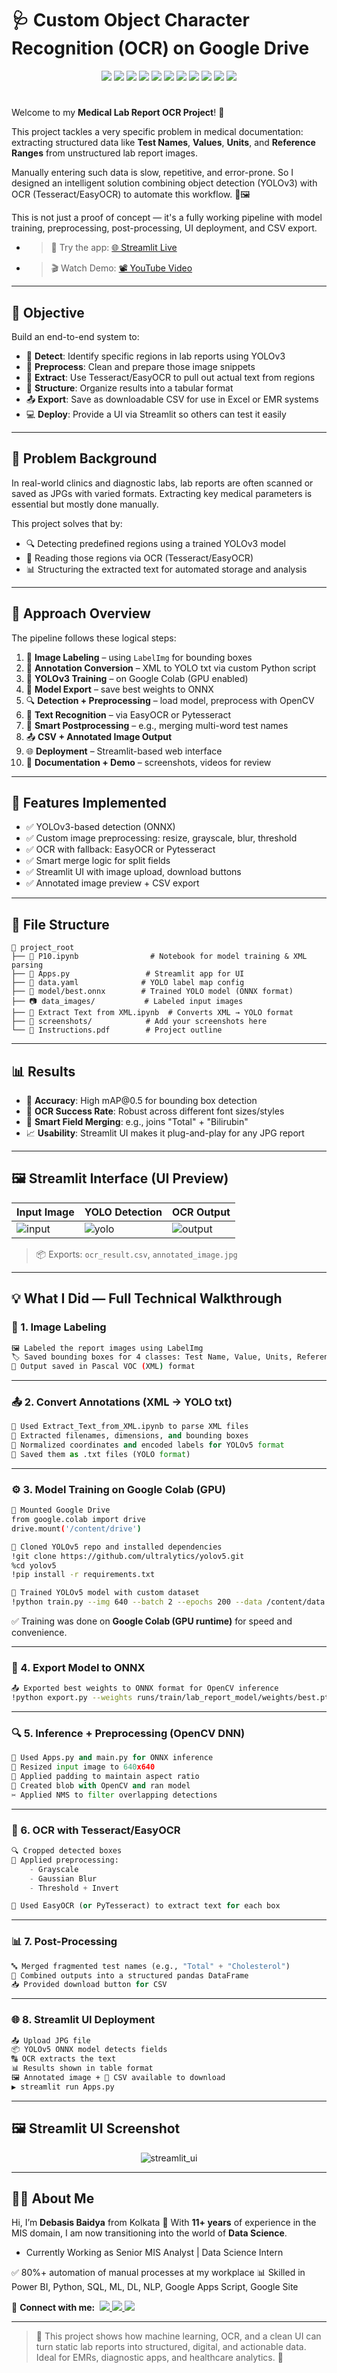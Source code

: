 # 🩺 Custom Object Character Recognition (OCR) on Google Drive

<p align="center">
  <img src="https://img.shields.io/badge/Python-Core_Programming-3776AB?logo=python&logoColor=white" />
  <img src="https://img.shields.io/badge/OpenCV-Image_Processing-5C3EE8?logo=opencv&logoColor=white" />
  <img src="https://img.shields.io/badge/NumPy-Numerical_Computation-4D77CF?logo=numpy&logoColor=white" />
  <img src="https://img.shields.io/badge/Pandas-Data_Handling-150458?logo=pandas&logoColor=white" />
  <img src="https://img.shields.io/badge/PIL-Image_Reading-FD9F00?logo=python&logoColor=white" />
  <img src="https://img.shields.io/badge/Tesseract_OCR-Text_Recognition-FFBB00?logo=tesseract&logoColor=black" />
  <img src="https://img.shields.io/badge/PyTesseract-OCR_API-F89820?logo=python&logoColor=white" />
  <img src="https://img.shields.io/badge/EasyOCR-Deep_OCR-FF6600?logo=python&logoColor=white" />
  <img src="https://img.shields.io/badge/YOLOv3-Object_Detection-28A745?logo=yolo&logoColor=white" />
  <img src="https://img.shields.io/badge/ONNX-Model_Deployment-9058B4?logo=onnx&logoColor=white" />
  <img src="https://img.shields.io/badge/Streamlit-Web_App_UI-FF4B4B?logo=streamlit&logoColor=white" />
</p>

#

Welcome to my **Medical Lab Report OCR Project**! 🧪

This project tackles a very specific problem in medical documentation: extracting structured data like **Test Names**, **Values**, **Units**, and **Reference Ranges** from unstructured lab report images.

Manually entering such data is slow, repetitive, and error-prone. So I designed an intelligent solution combining object detection (YOLOv3) with OCR (Tesseract/EasyOCR) to automate this workflow. 🧠🖼️

This is not just a proof of concept — it's a fully working pipeline with model training, preprocessing, post-processing, UI deployment, and CSV export.

- > 🔗 Try the app: [🌐 Streamlit Live](https://custom-ocr-with-yolo-on-drive-debasis-baidya.streamlit.app/)
- > 🎬 Watch Demo: [📽 YouTube Video](https://your-demo-video-link)


---

## 🎯 Objective

Build an end-to-end system to:

* 🎯 **Detect**: Identify specific regions in lab reports using YOLOv3
* 📸 **Preprocess**: Clean and prepare those image snippets
* 🧾 **Extract**: Use Tesseract/EasyOCR to pull out actual text from regions
* 🧠 **Structure**: Organize results into a tabular format
* 📤 **Export**: Save as downloadable CSV for use in Excel or EMR systems
* 💻 **Deploy**: Provide a UI via Streamlit so others can test it easily

---

## 🧠 Problem Background

In real-world clinics and diagnostic labs, lab reports are often scanned or saved as JPGs with varied formats. Extracting key medical parameters is essential but mostly done manually.

This project solves that by:

* 🔍 Detecting predefined regions using a trained YOLOv3 model
* 🧾 Reading those regions via OCR (Tesseract/EasyOCR)
* 📊 Structuring the extracted text for automated storage and analysis

---

## 📂 Approach Overview

The pipeline follows these logical steps:

1. 📌 **Image Labeling** – using `LabelImg` for bounding boxes
2. 📁 **Annotation Conversion** – XML to YOLO txt via custom Python script
3. 🧠 **YOLOv3 Training** – on Google Colab (GPU enabled)
4. 🔄 **Model Export** – save best weights to ONNX
5. 🔍 **Detection + Preprocessing** – load model, preprocess with OpenCV
6. 🧾 **Text Recognition** – via EasyOCR or Pytesseract
7. 🧠 **Smart Postprocessing** – e.g., merging multi-word test names
8. 📤 **CSV + Annotated Image Output**
9. 🌐 **Deployment** – Streamlit-based web interface
10. 🎥 **Documentation + Demo** – screenshots, videos for review

---

## 🔧 Features Implemented

* ✅ YOLOv3-based detection (ONNX)
* ✅ Custom image preprocessing: resize, grayscale, blur, threshold
* ✅ OCR with fallback: EasyOCR or Pytesseract
* ✅ Smart merge logic for split fields
* ✅ Streamlit UI with image upload, download buttons
* ✅ Annotated image preview + CSV export

---

## 📁 File Structure

```
📂 project_root
├── 📒 P10.ipynb                # Notebook for model training & XML parsing
├── 📄 Apps.py                 # Streamlit app for UI
├── 🧾 data.yaml              # YOLO label map config
├── 🧠 model/best.onnx        # Trained YOLO model (ONNX format)
├── 📷 data_images/           # Labeled input images
├── 📄 Extract Text from XML.ipynb  # Converts XML → YOLO format
├── 📸 screenshots/            # Add your screenshots here
└── 📄 Instructions.pdf        # Project outline
```

---

## 📊 Results

* 📌 **Accuracy**: High mAP\@0.5 for bounding box detection
* 🧠 **OCR Success Rate**: Robust across different font sizes/styles
* 🔄 **Smart Field Merging**: e.g., joins "Total" + "Bilirubin"
* 📈 **Usability**: Streamlit UI makes it plug-and-play for any JPG report

---

## 🖼️ Streamlit Interface (UI Preview)

| Input Image                     | YOLO Detection                     | OCR Output                        |
| ------------------------------- | ---------------------------------- | --------------------------------- |
| ![input](Screenshots/input.jpg) | ![yolo](Screenshots/detection.jpg) | ![output](Screenshots/output.jpg) |

> 📦 Exports: `ocr_result.csv`, `annotated_image.jpg`

---

## 💡 What I Did — Full Technical Walkthrough

### 🧷 1. Image Labeling

```bash
🖼️ Labeled the report images using LabelImg  
🏷️ Saved bounding boxes for 4 classes: Test Name, Value, Units, Reference Range  
💾 Output saved in Pascal VOC (XML) format
```

---

### 📤 2. Convert Annotations (XML → YOLO txt)

```python
📂 Used Extract_Text_from_XML.ipynb to parse XML files  
🧾 Extracted filenames, dimensions, and bounding boxes  
📐 Normalized coordinates and encoded labels for YOLOv5 format  
📝 Saved them as .txt files (YOLO format)
```

---

### ⚙️ 3. Model Training on Google Colab (GPU)

```bash
💾 Mounted Google Drive
from google.colab import drive
drive.mount('/content/drive')

🧬 Cloned YOLOv5 repo and installed dependencies
!git clone https://github.com/ultralytics/yolov5.git
%cd yolov5
!pip install -r requirements.txt

🚀 Trained YOLOv5 model with custom dataset
!python train.py --img 640 --batch 2 --epochs 200 --data /content/data.yaml --weights yolov5s.pt --name lab_report_model
```

✅ Training was done on **Google Colab (GPU runtime)** for speed and convenience.

---

### 🧠 4. Export Model to ONNX

```bash
📤 Exported best weights to ONNX format for OpenCV inference
!python export.py --weights runs/train/lab_report_model/weights/best.pt --img 640 --batch 1 --include onnx
```

---

### 🔍 5. Inference + Preprocessing (OpenCV DNN)

```python
🧠 Used Apps.py and main.py for ONNX inference  
📏 Resized input image to 640x640  
📐 Applied padding to maintain aspect ratio  
🧱 Created blob with OpenCV and ran model  
✂️ Applied NMS to filter overlapping detections
```

---

### 🧾 6. OCR with Tesseract/EasyOCR

```python
🔍 Cropped detected boxes  
🖤 Applied preprocessing:
    - Grayscale  
    - Gaussian Blur  
    - Threshold + Invert  

🧠 Used EasyOCR (or PyTesseract) to extract text for each box
```

---

### 📊 7. Post-Processing

```python
🔤 Merged fragmented test names (e.g., "Total" + "Cholesterol")  
🧾 Combined outputs into a structured pandas DataFrame  
📥 Provided download button for CSV
```

---

### 🌐 8. Streamlit UI Deployment

```bash
📤 Upload JPG file  
📦 YOLOv5 ONNX model detects fields  
🔠 OCR extracts the text  
📊 Results shown in table format  
🖼️ Annotated image + 📄 CSV available to download  
▶️ streamlit run Apps.py
```

---

## 🖼️ Streamlit UI Screenshot

<p align="center">
  <img src="Screenshots/streamlit_full.png" alt="streamlit_ui" />
</p>

---

## 🙋‍♂️ About Me

Hi, I’m **Debasis Baidya** from Kolkata 👋
With **11+ years** of experience in the MIS domain, I am now transitioning into the world of **Data Science**.

* Currently Working as Senior MIS Analyst | Data Science Intern

✅ 80%+ automation of manual processes at my workplace
📊 Skilled in Power BI, Python, SQL, ML, DL, NLP, Google Apps Script, Google Site

<p align="left">
  📢 <strong>Connect with me:</strong>&nbsp;

  <a href="https://www.linkedin.com/in/debasisbaidya">
    <img src="https://img.shields.io/badge/LinkedIn-View_Profile-blue?logo=linkedin&logoColor=white" />
  </a>

  <a href="mailto:speak2debasis@gmail.com">
    <img src="https://img.shields.io/badge/Gmail-Mail_Me-red?logo=gmail&logoColor=white" />
  </a>

  <a href="https://api.whatsapp.com/send?phone=918013316086&text=Hi%20Debasis!">
    <img src="https://img.shields.io/badge/WhatsApp-Message-green?logo=whatsapp&logoColor=white" />
  </a>
</p>


---

> 🚀 This project shows how machine learning, OCR, and a clean UI can turn static lab reports into structured, digital, and actionable data. Ideal for EMRs, diagnostic apps, and healthcare analytics. 🏥

